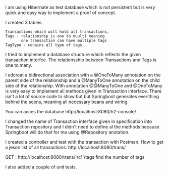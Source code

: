 I am using Hibernate as test database which is not persistent but is very 
quick and easy way to implement a proof of concept.

I created 3 tables: 

    Transactions which will hold all transactions,
    Tags - relationship is one to muulti meaning
           one transaction can have multiple tags
    TagType - conains all type of tags

I tried to implement a database structure which reflects the 
given transaction interfce. The relationsship between Transactions and 
Tags is one to many.

I edcreat a bidirectional association with a @OneToMany annotation on the parent side
of the relationship and a @ManyToOne annotation on the child side of the relationship.
With annotation @@ManyToOne and @OneToMany is very easy to implement all
methods given in Transaction interface.
There isn't a lot of source code to show but but Springboot generates
everithing behind the scens, meaning all necessary beans and wiring.

You can acces the database http://localhost:8080/h2-console/

I changed the name of  Transaction interface given in specification into Transaction repository and
I didn't need to define al the methods because Springboot will do that for me using @Repository anotation. 

I created a controller and test with the transaction with Postman. 
How to get a jeson list of all transactions:  http://localhost:8080/trans/

GET :  http://localhost:8080/trans/'rc1'/tags find the number of tags

I also added a couple of unit tests.